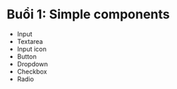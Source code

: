 # Buổi 1: Simple components

- Input
- Textarea
- Input icon
- Button
- Dropdown
- Checkbox
- Radio
